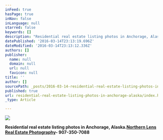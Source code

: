 ```yaml
---
inFeed: true
hasPage: true
inNav: false
inLanguage: null
starred: false
keywords: []
description: "Residential real estate listing photos in Anchorage, Alaska.\_Northern Lens Real Estate Photography- 907-350-7088"
datePublished: '2016-03-14T23:13:19.696Z'
dateModified: '2016-03-14T23:13:12.336Z'
authors: []
publisher:
  name: null
  domain: null
  url: null
  favicon: null
title: ''
author: []
sourcePath: _posts/2016-03-14-residential-real-estate-listing-photos-in-anchorage-alaska.md
published: true
url: residential-real-estate-listing-photos-in-anchorage-alaska/index.html
_type: Article

---
```

![](https://the-grid-user-content.s3-us-west-2.amazonaws.com/0da639b3-9914-45bc-acd1-c58322dd448e.jpg)

**Residential real estate listing photos in Anchorage, Alaska.[Northern Lens Real Estate Photography][0]- 907-350-7088**

[0]: https://app.thegrid.io/posts/19e165a6-4f3f-4cf0-9bf8-4263f4435fc9/www.northernlensphoto.com
